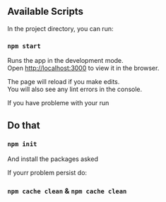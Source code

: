 ## Available Scripts

In the project directory, you can run:

### `npm start`

Runs the app in the development mode.<br>
Open [http://localhost:3000](http://localhost:3000) to view it in the browser.

The page will reload if you make edits.<br>
You will also see any lint errors in the console.

If you have probleme with your run

## Do that

###  `npm init`

And install the packages asked

If yourr problem persist do:

###  `npm cache clean` & `npm cache clean`